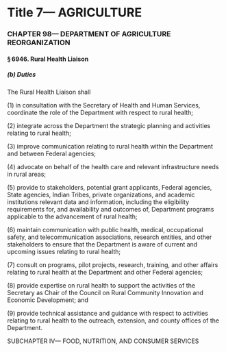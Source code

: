 
# Title 7— AGRICULTURE
### CHAPTER 98— DEPARTMENT OF AGRICULTURE REORGANIZATION
#### § 6946. Rural Health Liaison
##### (b) Duties

The Rural Health Liaison shall

(1) in consultation with the Secretary of Health and Human Services, coordinate the role of the Department with respect to rural health;

(2) integrate across the Department the strategic planning and activities relating to rural health;

(3) improve communication relating to rural health within the Department and between Federal agencies;

(4) advocate on behalf of the health care and relevant infrastructure needs in rural areas;

(5) provide to stakeholders, potential grant applicants, Federal agencies, State agencies, Indian Tribes, private organizations, and academic institutions relevant data and information, including the eligibility requirements for, and availability and outcomes of, Department programs applicable to the advancement of rural health;

(6) maintain communication with public health, medical, occupational safety, and telecommunication associations, research entities, and other stakeholders to ensure that the Department is aware of current and upcoming issues relating to rural health;

(7) consult on programs, pilot projects, research, training, and other affairs relating to rural health at the Department and other Federal agencies;

(8) provide expertise on rural health to support the activities of the Secretary as Chair of the Council on Rural Community Innovation and Economic Development; and

(9) provide technical assistance and guidance with respect to activities relating to rural health to the outreach, extension, and county offices of the Department.

SUBCHAPTER IV— FOOD, NUTRITION, AND CONSUMER SERVICES
